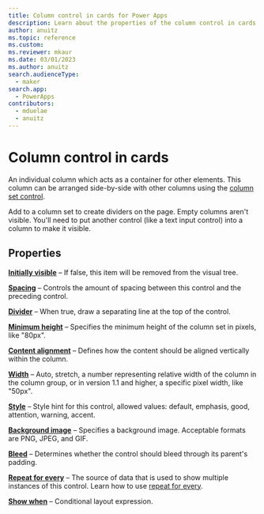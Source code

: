 ```yaml
---
title: Column control in cards for Power Apps
description: Learn about the properties of the column control in cards for Power Apps.
author: anuitz
ms.topic: reference
ms.custom: 
ms.reviewer: mkaur
ms.date: 03/01/2023
ms.author: anuitz
search.audienceType:
  - maker
search.app:
  - PowerApps
contributors:
  - mduelae
  - anuitz
---
```


# Column control in cards

An individual column which acts as a container for other elements. This column can be arranged side-by-side with other columns using the [column set control](column-set.md).

Add to a column set to create dividers on the page. Empty columns aren't visible. You'll need to put another control (like a text input control) into a column to make it visible.

## Properties

**[Initially visible](control-reference.md#i)** – If false, this item will be removed from the visual tree.

**[Spacing](control-reference.md#s)** – Controls the amount of spacing between this control and the preceding control.

**[Divider](control-reference.md#d)** – When true, draw a separating line at the top of the control.

**[Minimum height](control-reference.md#m)** – Specifies the minimum height of the column set in pixels, like "80px".

**[Content alignment](control-reference.md#c)** – Defines how the content should be aligned vertically within the column.

**[Width](control-reference.md#w)** – Auto, stretch, a number representing relative width of the column in the column group, or in version 1.1 and higher, a specific pixel width, like "50px".

**[Style](control-reference.md#s)** – Style hint for this control, allowed values: default, emphasis, good, attention, warning, accent.

**[Background image](control-reference.md#b)** – Specifies a background image. Acceptable formats are PNG, JPEG, and GIF.

**[Bleed](control-reference.md#b)** – Determines whether the control should bleed through its parent's padding.

**[Repeat for every](control-reference.md#r)** – The source of data that is used to show multiple instances of this control. Learn how to use [repeat for every](control-reference.md#r).

**[Show when](control-reference.md#s)** – Conditional layout expression.
